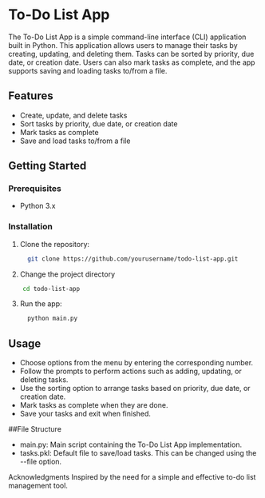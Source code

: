 # To-Do List App

The To-Do List App is a simple command-line interface (CLI) application built in Python. This application allows users to manage their tasks by creating, updating, and deleting them. Tasks can be sorted by priority, due date, or creation date. Users can also mark tasks as complete, and the app supports saving and loading tasks to/from a file.

## Features

- Create, update, and delete tasks
- Sort tasks by priority, due date, or creation date
- Mark tasks as complete
- Save and load tasks to/from a file

## Getting Started

### Prerequisites

- Python 3.x

### Installation

1. Clone the repository:

   ```bash
     git clone https://github.com/yourusername/todo-list-app.git
   ```
2. Change the project directory

  ```bash
      cd todo-list-app
  ```
3. Run the app:

   ```bash
     python main.py
   ```

## Usage
- Choose options from the menu by entering the corresponding number.
- Follow the prompts to perform actions such as adding, updating, or deleting tasks.
- Use the sorting option to arrange tasks based on priority, due date, or creation date.
- Mark tasks as complete when they are done.
- Save your tasks and exit when finished.

##File Structure
- main.py: Main script containing the To-Do List App implementation.
- tasks.pkl: Default file to save/load tasks. This can be changed using the --file option.

Acknowledgments
Inspired by the need for a simple and effective to-do list management tool.
